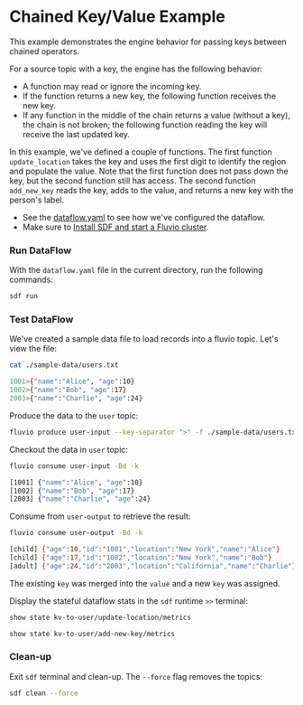 # Chained Key/Value Example

This example demonstrates the engine behavior for passing keys between chained operators.

For a source topic with a key, the engine has the following behavior:

* A function may read or ignore the incoming key.
* If the function returns a new key, the following function receives the new key.
* If any function in the middle of the chain returns a value (without a key), the chain is not broken; the following function reading the key will receive the last updated key.


In this example, we've defined a couple of functions. The first function `update_location` takes the key and uses the first digit to identify the region and populate the value. Note that the first function does not pass down the key, but the second function still has access. The second function `add_new_key` reads the key, adds to the value, and returns a new key with the person's label.

* See the [dataflow.yaml](./dataflow.yaml) to see how we've configured the dataflow.
* Make sure to [Install SDF and start a Fluvio cluster].

### Run DataFlow

With the `dataflow.yaml` file in the current directory, run the following commands:

```bash
sdf run
```

### Test DataFlow

We've created a sample data file to load records into a fluvio topic. Let's view the file:

```bash
cat ./sample-data/users.txt
```

```bash
1001>{"name":"Alice", "age":10}
1002>{"name":"Bob", "age":17}
2003>{"name":"Charlie", "age":24}
```

Produce the data to the `user` topic:

```bash
fluvio produce user-input --key-separator ">" -f ./sample-data/users.txt
```

Checkout the data in `user` topic:

```bash
fluvio consume user-input -Bd -k
```

```bash
[1001] {"name":"Alice", "age":10}
[1002] {"name":"Bob", "age":17}
[2003] {"name":"Charlie", "age":24}
```

Consume from `user-output` to retrieve the result:

```bash
fluvio consume user-output -Bd -k
```

```bash
[child] {"age":10,"id":"1001","location":"New York","name":"Alice"}
[child] {"age":17,"id":"1002","location":"New York","name":"Bob"}
[adult] {"age":24,"id":"2003","location":"California","name":"Charlie"}
```

The existing `key` was merged into the `value` and a new `key` was assigned.

Display the stateful dataflow stats in the `sdf` runtime `>>` terminal:

```bash
show state kv-to-user/update-location/metrics
```

```bash
show state kv-to-user/add-new-key/metrics
```

### Clean-up

Exit `sdf` terminal and clean-up. The `--force` flag removes the topics:

```bash
sdf clean --force
```

[Install SDF and start a Fluvio cluster]: /README.MD#prerequisites